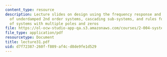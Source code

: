 ```yaml
---
content_type: resource
description: Lecture slides on design using the frequency response and Bode plots
  of underdamped 2nd order systems, cascading sub-systems, and rules for Bode plots
  of systems with multiple poles and zeros
file: https://ol-ocw-studio-app-qa.s3.amazonaws.com/courses/2-004-systems-modeling-and-control-ii-fall-2007/d7f72387260ff809af4cd8de9fe1d529_lecture31.pdf
file_type: application/pdf
resourcetype: Document
title: lecture31.pdf
uid: d7f72387-260f-f809-af4c-d8de9fe1d529
---
```

